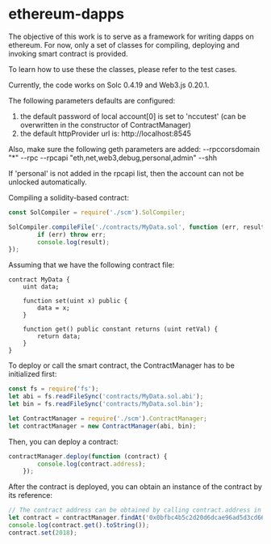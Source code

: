 # ethereum-dapps
The objective of this work is to serve as a framework for writing dapps on ethereum.
For now, only a set of classes for compiling, deploying and invoking smart contract is provided.


To learn how to use these the classes, please refer to the test cases.

Currently, the code works on Solc 0.4.19 and Web3.js 0.20.1.

The following parameters defaults are configured:
1. the default password of local account[0] is set to 'nccutest' (can be overwritten in the constructor of ContractManager)
2. the default httpProvider url is: http://localhost:8545

Also, make sure the following geth parameters are added:
 --rpccorsdomain "*" --rpc --rpcapi "eth,net,web3,debug,personal,admin" --shh

If 'personal' is not added in the rpcapi list, then the account can not be unlocked automatically.

Compiling a solidity-based contract:
```js
const SolCompiler = require('./scm').SolCompiler;

SolCompiler.compileFile('./contracts/MyData.sol', function (err, result) {
        if (err) throw err;
        console.log(result);
});
```

Assuming that we have the following contract file:
```solidity
contract MyData {
    uint data;

    function set(uint x) public {
        data = x;
    }

    function get() public constant returns (uint retVal) {
        return data;
    }
}
```

To deploy or call the smart contract, the ContractManager has to be initialized first:
```js
const fs = require('fs');
let abi = fs.readFileSync('contracts/MyData.sol.abi');
let bin = fs.readFileSync('contracts/MyData.sol.bin');

let ContractManager = require('./scm').ContractManager;
let contractManager = new ContractManager(abi, bin);
```

Then, you can deploy a contract:
```js
contractManager.deploy(function (contract) {
        console.log(contract.address);
    });
```

After the contract is deployed, you can obtain an instance of the contract by its reference:
```js
// The contract address can be obtained by calling contract.address in the previous step
let contract = contractManager.findAt('0x0bfbc4b5c2d20d6dcae96ad5d3cd661397c0b85b');
console.log(contract.get().toString());
contract.set(2018);
```
